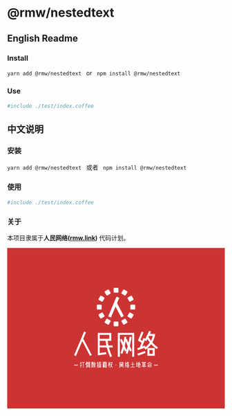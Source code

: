 # @rmw/nestedtext

## English Readme

###  Install

```yarn add @rmw/nestedtext ``` or ``` npm install @rmw/nestedtext```

### Use

```coffee
#include ./test/index.coffee
```

## 中文说明

###  安装

```yarn add @rmw/nestedtext ``` 或者 ``` npm install @rmw/nestedtext```

### 使用

```coffee
#include ./test/index.coffee
```

### 关于

本项目隶属于**人民网络([rmw.link](//rmw.link))** 代码计划。

![人民网络](https://raw.githubusercontent.com/rmw-link/logo/master/rmw.red.bg.svg)
